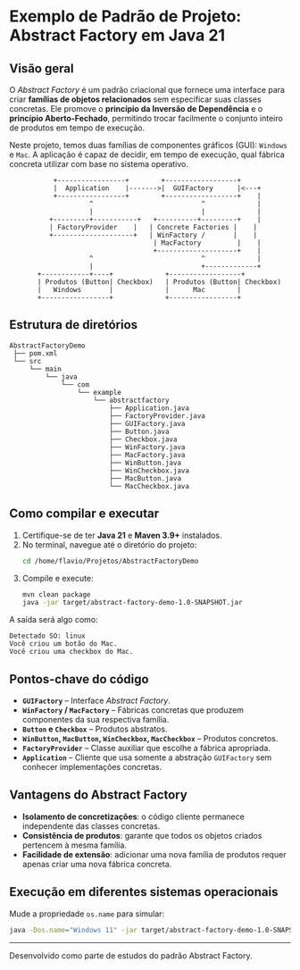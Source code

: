 # Exemplo de Padrão de Projeto: Abstract Factory em Java 21

## Visão geral
O *Abstract Factory* é um padrão criacional que fornece uma interface para criar **famílias de objetos relacionados** sem especificar suas classes concretas. Ele promove o **princípio da Inversão de Dependência** e o **princípio Aberto-Fechado**, permitindo trocar facilmente o conjunto inteiro de produtos em tempo de execução.

Neste projeto, temos duas famílias de componentes gráficos (GUI): `Windows` e `Mac`. A aplicação é capaz de decidir, em tempo de execução, qual fábrica concreta utilizar com base no sistema operativo.

```
           +-----------------+        +------------------+
           |  Application    |------->|  GUIFactory      |<---+
           +-----------------+        +------------------+    |
                    ^                           ^             |
                    |                           |             |
          +---------+-----------+   +----------+---------+    |
          | FactoryProvider    |   | Concrete Factories |    |
          +--------------------+   | WinFactory /       |    |
                                    | MacFactory         |    |
                                    +--------------------+    |
                    ^                           ^             |
                    |                           +-------------+
       +------------+----+             +------------------+
       | Produtos (Button| Checkbox)   | Produtos (Button| Checkbox)
       |   Windows       |             |      Mac        |
       +-----------------+             +-----------------+
```

## Estrutura de diretórios
```
AbstractFactoryDemo
 ├── pom.xml
 └── src
     └── main
         └── java
             └── com
                 └── example
                     └── abstractfactory
                         ├── Application.java
                         ├── FactoryProvider.java
                         ├── GUIFactory.java
                         ├── Button.java
                         ├── Checkbox.java
                         ├── WinFactory.java
                         ├── MacFactory.java
                         ├── WinButton.java
                         ├── WinCheckbox.java
                         ├── MacButton.java
                         └── MacCheckbox.java
```

## Como compilar e executar
1. Certifique-se de ter **Java 21** e **Maven 3.9+** instalados.
2. No terminal, navegue até o diretório do projeto:
   ```bash
   cd /home/flavio/Projetos/AbstractFactoryDemo
   ```
3. Compile e execute:
   ```bash
   mvn clean package
   java -jar target/abstract-factory-demo-1.0-SNAPSHOT.jar
   ```

A saída será algo como:
```
Detectado SO: linux
Você criou um botão do Mac.
Você criou uma checkbox do Mac.
```

## Pontos-chave do código
* **`GUIFactory`** – Interface *Abstract Factory*.
* **`WinFactory` / `MacFactory`** – Fábricas concretas que produzem componentes da sua respectiva família.
* **`Button` e `Checkbox`** – Produtos abstratos.
* **`WinButton`, `MacButton`, `WinCheckbox`, `MacCheckbox`** – Produtos concretos.
* **`FactoryProvider`** – Classe auxiliar que escolhe a fábrica apropriada.
* **`Application`** – Cliente que usa somente a abstração `GUIFactory` sem conhecer implementações concretas.

## Vantagens do Abstract Factory
* **Isolamento de concretizações**: o código cliente permanece independente das classes concretas.
* **Consistência de produtos**: garante que todos os objetos criados pertencem à mesma família.
* **Facilidade de extensão**: adicionar uma nova família de produtos requer apenas criar uma nova fábrica concreta.

## Execução em diferentes sistemas operacionais
Mude a propriedade `os.name` para simular:
```bash
java -Dos.name="Windows 11" -jar target/abstract-factory-demo-1.0-SNAPSHOT.jar
```

---
Desenvolvido como parte de estudos do padrão Abstract Factory. 
